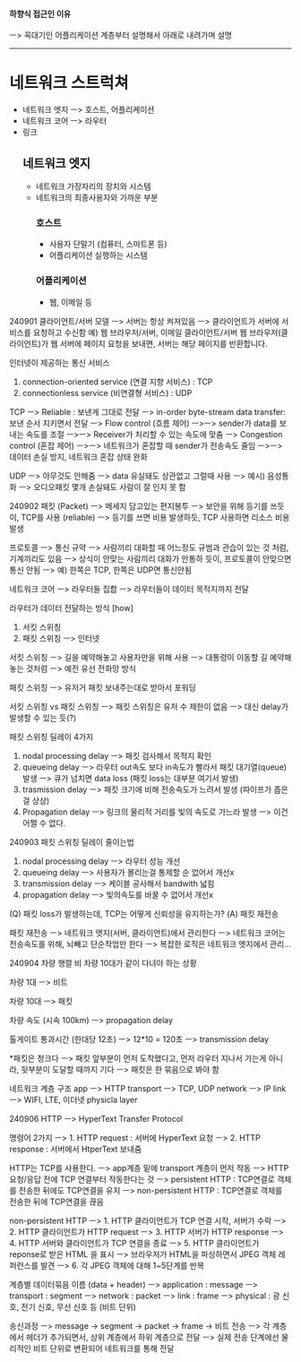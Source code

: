 #### 하향식 접근인 이유
ㅡ> 꼭대기인 어플리케이션 계층부터 설명해서 아래로 내려가며 설명

---

# 네트워크 스트럭쳐
- 네트워크 엣지 ㅡ> 호스트, 어플리케이션
- 네트워크 코어 ㅡ> 라우터
- 링크
  ## 네트워크 엣지
  - 네트워크 가장자리의 장치와 시스템
  - 네트워크의 최종사용자와 가까운 부분
    ### 호스트 
    - 사용자 단말기 (컴퓨터, 스마트폰 등)
    - 어플리케이션 실행하는 시스템 
    ### 어플리케이션 
    - 웹, 이메일 등




240901
클라이언트/서버 모델
ㅡ> 서버는 항상 켜져있음
ㅡ> 클라이언트가 서버에 서비스를 요청하고 수신함
예) 웹 브라우저/서버, 이메일 클라이언트/서버
웹 브라우저(클라이언트)가 웹 서버에 페이지 요청을 보내면, 서버는 해당 페이지를 반환합니다.

인터넷이 제공하는 통신 서비스
1. connection-oriented service (연결 지향 서비스) : TCP
2. connectionless service (비연결형 서비스) : UDP

TCP
ㅡ> Reliable : 보낸게 그대로 전달 
ㅡ> in-order byte-stream data transfer: 보낸 순서 지키면서 전달 
ㅡ> Flow control (흐름 제어)
ㅡ>ㅡ> sender가 data를 보내는 속도를 조절
ㅡ>ㅡ> Receiver가 처리할 수 있는 속도에 맞춤
ㅡ> Congestion control (혼잡 제어)
ㅡ>ㅡ> 네트워크가 혼잡할 때 sender가 전송속도 줄임
ㅡ>ㅡ> 데이터 손실 방지, 네트워크 혼잡 상태 완화

UDP
ㅡ> 아무것도 안해줌
ㅡ> data 유실돼도 상관없고 그럴때 사용
ㅡ> 예시) 음성통화 ㅡ> 오디오패킷 몇개 손실돼도 사람이 잘 인지 못 함






240902
패킷 (Packet)
ㅡ> 메세지 담고있는 편지봉투
ㅡ> 보안을 위해 등기를 쓰듯이, TCP를 사용 (reliable)
ㅡ> 등기를 쓰면 비용 발생하듯, TCP 사용하면 리소스 비용 발생

프로토콜
ㅡ> 통신 규약
ㅡ> 사람끼리 대화할 때 어느정도 규범과 관습이 있는 것 처럼, 기계끼리도 있음
ㅡ> 상식이 안맞는 사람끼리 대화가 안통하 듯이, 프로토콜이 안맞으면 통신 안됨
ㅡ> 예) 한쪽은 TCP, 한쪽은 UDP면 통신안됨

네트워크 코어
ㅡ> 라우터들 집합
ㅡ> 라우터들이 데이터 목적지까지 전달

라우터가 데이터 전달하는 방식 [how]
1. 서킷 스위칭
2. 패킷 스위칭 ㅡ> 인터넷

서킷 스위칭
ㅡ> 길을 예약해놓고 사용자만을 위해 사용
ㅡ> 대통령이 이동할 길 예약해놓는 것처럼
ㅡ> 예전 유선 전화망 방식

패킷 스위칭
ㅡ> 유저거 패킷 보내주는대로 받아서 포워딩

서킷 스위칭 vs 패킷 스위칭
ㅡ> 패킷 스위칭은 유저 수 제한이 없음
ㅡ> 대신 delay가 발생할 수 있는 듯(?)

패킷 스위칭 딜레이 4가지
1. nodal processing delay
ㅡ> 패킷 검사해서 목적지 확인
2. queueing delay
ㅡ> 라우터 out속도 보다 in속도가 빨라서 패킷 대기열(queue) 발생
ㅡ> 큐가 넘치면 data loss (패킷 loss는 대부분 여기서 발생)
3. trasmission delay
ㅡ> 패킷 크기에 비해 전송속도가 느려서 발생 (파이프가 좁은걸 상상)
4. Propagation delay
ㅡ> 링크의 물리적 거리를 빛의 속도로 가느라 발생 
ㅡ> 이건 어쩔 수 없다.

240903
패킷 스위칭 딜레이 줄이는법
1. nodal processing delay
ㅡ> 라우터 성능 개선
2. queueing delay
ㅡ> 사용자가 몰리는걸 통제할 순 없어서 개선x
3. transmission delay
ㅡ> 케이블 공사해서 bandwith 넓힘
4. propagation delay
ㅡ> 빛의속도를 바꿀 수 없어서 개선x

(Q) 패킷 loss가 발생하는데, TCP는 어떻게 신뢰성을 유지하는가?
(A) 패킷 재전송

패킷 재전송
ㅡ> 네트워크 엣지(서버, 클라이언트)에서 관리한다
ㅡ> 네트워크 코어는 전송속도를 위해, 뇌빼고 단순작업만 한다
ㅡ> 복잡한 로직은 네트워크 엣지에서 관리...



240904
차량 행렬 비
차량 10대가 같이 다녀야 하는 상황

차량 1대
ㅡ> 비트

차량 10대
ㅡ> 패킷

차량 속도 (시속 100km)
ㅡ> propagation delay

톨게이트 통과시간 (한대당 12초)
ㅡ> 12*10 = 120초
ㅡ> transmission delay

*패킷은 청크다
ㅡ> 패킷 앞부분이 먼저 도착했다고, 먼저 라우터 지나서 가는게 아니라, 뒷부분이 도달할 때까지 기다
ㅡ> 패킷은 한 묶음으로 봐야 함


네트워크 계층 구조
app ㅡ> HTTP
transport ㅡ> TCP, UDP
network ㅡ> IP
link ㅡ> WIFI, LTE, 이더넷
physicla layer


240906
HTTP
ㅡ> HyperText Transfer Protocol

명령어 2가지
ㅡ> 1. HTTP request : 서버에 HyperText 요청
ㅡ> 2. HTTP response : 서버에서 HtperText 보내줌

HTTP는 TCP를 사용한다.
ㅡ> app계층 밑에 transport 계층이 먼저 작동
ㅡ> HTTP 요청/응답 전에 TCP 연결부터 작동한다는 것
ㅡ> persistent HTTP : TCP연결로 객체를 전송한 뒤에도 TCP연결을 유지
ㅡ> non-persistent HTTP : TCP연결로 객체를 전송한 뒤에 TCP연결을 끊음


non-persistent HTTP
ㅡ> 1. HTTP 클라이언트가 TCP 연결 시작, 서버가 수락
ㅡ> 2. HTTP 클라이언트가 HTTP request 
ㅡ> 3. HTTP 서버가 HTTP response
ㅡ> 4. HTTP 서버와 클라이언트가 TCP 연결을 종료
ㅡ> 5. HTTP 클라이언트가 reponse로 받은 HTML 을 표시
ㅡ> 브라우저가 HTML을 파싱하면서 JPEG 객체 레퍼런스를 발견
ㅡ> 6. 각 JPEG 객체에 대해 1~5단계를 반복


계층별 데이터묶음 이름 (data + header)
ㅡ> application : message
ㅡ> transport : segment
ㅡ> network : packet
ㅡ> link : frame
ㅡ> physical : 광 신호, 전기 신호, 무선 신호 등 (비트 단위)

송신과정
ㅡ> message → segment → packet → frame → 비트 전송
ㅡ> 각 계층에서 헤더가 추가되면서, 상위 계층에서 하위 계층으로 전달
ㅡ> 실제 전송 단계에선 물리적인 비트 단위로 변환되어 네트워크를 통해 전달


